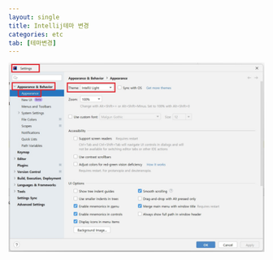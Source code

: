 ```yaml
---
layout: single
title: Intellij테마 변경
categories: etc
tab: [테마변경]
---
```


<img src="../../imgs/etc/intellij_theme_chagnge.jpg" />